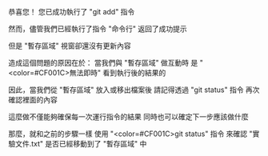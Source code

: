 恭喜您！
您已成功執行了 "git add" 指令

然而，儘管我們已經執行了指令
"命令行" 返回了成功提示

但是 "暫存區域" 視窗卻還沒有更新內容

造成這個問題的原因在於：
當我們與 "暫存區域" 做互動時
是 "<color=#CF001C>無法即時</color>" 看到執行後的結果的

因此，當我們從 "暫存區域" 放入或移出檔案後
請記得透過 "git status" 指令
再次確認裡面的內容

這麼做不僅能夠確保每一次運行指令的結果
同時也可以確定下一步應該做什麼

那麼，就和之前的步驟一樣
使用 "<color=#CF001C>git status</color>" 指令
來確認 "實驗文件.txt" 是否已經移動到了 "暫存區域" 中